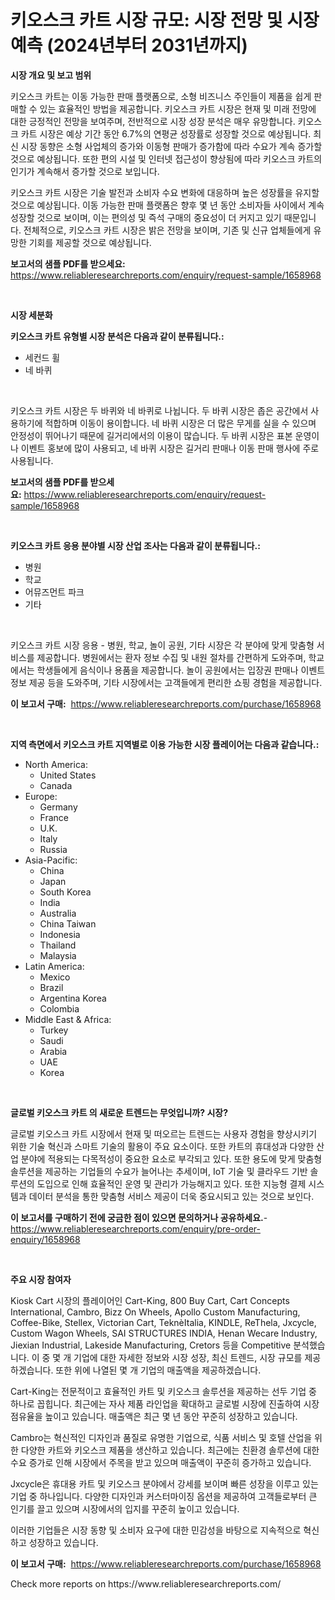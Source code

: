 <p><h1>키오스크 카트 시장 규모: 시장 전망 및 시장 예측 (2024년부터 2031년까지)</h1></p><p><strong>시장 개요 및 보고 범위</strong></p>
<p><p>키오스크 카트는 이동 가능한 판매 플랫폼으로, 소형 비즈니스 주인들이 제품을 쉽게 판매할 수 있는 효율적인 방법을 제공합니다. 키오스크 카트 시장은 현재 및 미래 전망에 대한 긍정적인 전망을 보여주며, 전반적으로 시장 성장 분석은 매우 유망합니다. 키오스크 카트 시장은 예상 기간 동안 6.7%의 연평균 성장률로 성장할 것으로 예상됩니다. 최신 시장 동향은 소형 사업체의 증가와 이동형 판매가 증가함에 따라 수요가 계속 증가할 것으로 예상됩니다. 또한 편의 시설 및 인터넷 접근성이 향상됨에 따라 키오스크 카트의 인기가 계속해서 증가할 것으로 보입니다.</p><p>키오스크 카트 시장은 기술 발전과 소비자 수요 변화에 대응하며 높은 성장률을 유지할 것으로 예상됩니다. 이동 가능한 판매 플랫폼은 향후 몇 년 동안 소비자들 사이에서 계속 성장할 것으로 보이며, 이는 편의성 및 즉석 구매의 중요성이 더 커지고 있기 때문입니다. 전체적으로, 키오스크 카트 시장은 밝은 전망을 보이며, 기존 및 신규 업체들에게 유망한 기회를 제공할 것으로 예상됩니다.</p></p>
<p><strong>보고서의 샘플 PDF를 받으세요:</strong> <a href="https://www.reliableresearchreports.com/enquiry/request-sample/1658968">https://www.reliableresearchreports.com/enquiry/request-sample/1658968</a></p>
<p>&nbsp;</p>
<p><strong>시장 세분화</strong></p>
<p><strong>키오스크 카트 유형별 시장 분석은 다음과 같이 분류됩니다.:</strong></p>
<p><ul><li>세컨드 휠</li><li>네 바퀴</li></ul></p>
<p>&nbsp;</p>
<p><p>키오스크 카트 시장은 두 바퀴와 네 바퀴로 나뉩니다. 두 바퀴 시장은 좁은 공간에서 사용하기에 적합하며 이동이 용이합니다. 네 바퀴 시장은 더 많은 무게를 실을 수 있으며 안정성이 뛰어나기 때문에 길거리에서의 이용이 많습니다. 두 바퀴 시장은 표본 운영이나 이벤트 홍보에 많이 사용되고, 네 바퀴 시장은 길거리 판매나 이동 판매 행사에 주로 사용됩니다.</p></p>
<p><strong>보고서의 샘플 PDF를 받으세요:</strong>&nbsp;<a href="https://www.reliableresearchreports.com/enquiry/request-sample/1658968">https://www.reliableresearchreports.com/enquiry/request-sample/1658968</a></p>
<p>&nbsp;</p>
<p><strong> 키오스크 카트 응용 분야별 시장 산업 조사는 다음과 같이 분류됩니다.:</strong></p>
<p><ul><li>병원</li><li>학교</li><li>어뮤즈먼트 파크</li><li>기타</li></ul></p>
<p>&nbsp;</p>
<p><p>키오스크 카트 시장 응용 - 병원, 학교, 놀이 공원, 기타 시장은 각 분야에 맞게 맞춤형 서비스를 제공합니다. 병원에서는 환자 정보 수집 및 내원 절차를 간편하게 도와주며, 학교에서는 학생들에게 음식이나 용품을 제공합니다. 놀이 공원에서는 입장권 판매나 이벤트 정보 제공 등을 도와주며, 기타 시장에서는 고객들에게 편리한 쇼핑 경험을 제공합니다.</p></p>
<p><strong>이 보고서 구매:</strong>&nbsp; <a href="https://www.reliableresearchreports.com/purchase/1658968">https://www.reliableresearchreports.com/purchase/1658968</a></p>
<p>&nbsp;</p>
<p><strong>지역 측면에서 키오스크 카트 지역별로 이용 가능한 시장 플레이어는 다음과 같습니다.:</strong></p>
<p><ul>
    <li>
        North America:
        <ul>
            <li>United States</li>
            <li>Canada</li>
        </ul>
    </li>
    <li>
        Europe:
        <ul>
            <li>Germany</li>
            <li>France</li>
            <li>U.K.</li>
            <li>Italy</li>
            <li>Russia</li>
        </ul>
    </li>
    <li>
        Asia-Pacific:
        <ul>
            <li>China</li>
            <li>Japan</li>
            <li>South Korea</li>
            <li>India</li>
            <li>Australia</li>
            <li>China Taiwan</li>
            <li>Indonesia</li>
            <li>Thailand</li>
            <li>Malaysia</li>
        </ul>
    </li>
    <li>
        Latin America:
        <ul>
            <li>Mexico</li>
            <li>Brazil</li>
            <li>Argentina Korea</li>
            <li>Colombia</li>
        </ul>
    </li>
    <li>
        Middle East & Africa:
        <ul>
            <li>Turkey</li>
            <li>Saudi</li>
            <li>Arabia</li>
            <li>UAE</li>
            <li>Korea</li>
        </ul>
    </li>
    </ul></p>
<p>&nbsp;</p>
<p><strong>글로벌 키오스크 카트 의 새로운 트렌드는 무엇입니까? 시장?</strong></p>
<p><p>글로벌 키오스크 카트 시장에서 현재 및 떠오르는 트렌드는 사용자 경험을 향상시키기 위한 기술 혁신과 스마트 기술의 활용이 주요 요소이다. 또한 카트의 휴대성과 다양한 산업 분야에 적용되는 다목적성이 중요한 요소로 부각되고 있다. 또한 용도에 맞게 맞춤형 솔루션을 제공하는 기업들의 수요가 늘어나는 추세이며, IoT 기술 및 클라우드 기반 솔루션의 도입으로 인해 효율적인 운영 및 관리가 가능해지고 있다. 또한 지능형 결제 시스템과 데이터 분석을 통한 맞춤형 서비스 제공이 더욱 중요시되고 있는 것으로 보인다.</p></p>
<p><strong>이 보고서를 구매하기 전에 궁금한 점이 있으면 문의하거나 공유하세요.</strong>- <a href="https://www.reliableresearchreports.com/enquiry/pre-order-enquiry/1658968">https://www.reliableresearchreports.com/enquiry/pre-order-enquiry/1658968</a></p>
<p>&nbsp;</p>
<p><strong>주요 시장 참여자</strong></p>
<p><p>Kiosk Cart 시장의 플레이어인 Cart-King, 800 Buy Cart, Cart Concepts International, Cambro, Bizz On Wheels, Apollo Custom Manufacturing, Coffee-Bike, Stellex, Victorian Cart, TeknèItalia, KINDLE, ReThela, Jxcycle, Custom Wagon Wheels, SAI STRUCTURES INDIA, Henan Wecare Industry, Jiexian Industrial, Lakeside Manufacturing, Cretors 등을 Competitive 분석했습니다. 이 중 몇 개 기업에 대한 자세한 정보와 시장 성장, 최신 트렌드, 시장 규모를 제공하겠습니다. 또한 위에 나열된 몇 개 기업의 매출액을 제공하겠습니다.</p><p>Cart-King는 전문적이고 효율적인 카트 및 키오스크 솔루션을 제공하는 선두 기업 중 하나로 꼽힙니다. 최근에는 자사 제품 라인업을 확대하고 글로벌 시장에 진출하여 시장 점유율을 높이고 있습니다. 매출액은 최근 몇 년 동안 꾸준히 성장하고 있습니다.</p><p>Cambro는 혁신적인 디자인과 품질로 유명한 기업으로, 식품 서비스 및 호텔 산업을 위한 다양한 카트와 키오스크 제품을 생산하고 있습니다. 최근에는 친환경 솔루션에 대한 수요 증가로 인해 시장에서 주목을 받고 있으며 매출액이 꾸준히 증가하고 있습니다.</p><p>Jxcycle은 휴대용 카트 및 키오스크 분야에서 강세를 보이며 빠른 성장을 이루고 있는 기업 중 하나입니다. 다양한 디자인과 커스터마이징 옵션을 제공하여 고객들로부터 큰 인기를 끌고 있으며 시장에서의 입지를 꾸준히 높이고 있습니다.</p><p>이러한 기업들은 시장 동향 및 소비자 요구에 대한 민감성을 바탕으로 지속적으로 혁신하고 성장하고 있습니다.</p></p>
<p><strong>이 보고서 구매:</strong>&nbsp;&nbsp;<a href="https://www.reliableresearchreports.com/purchase/1658968">https://www.reliableresearchreports.com/purchase/1658968</a></p>
<p>Check more reports on https://www.reliableresearchreports.com/</p>
